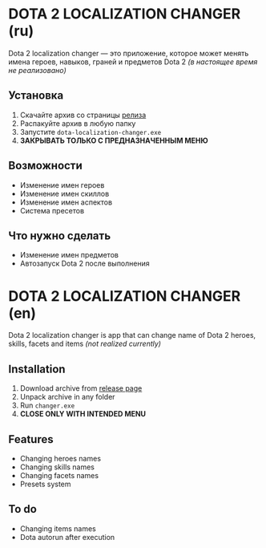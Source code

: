 # DOTA 2 LOCALIZATION CHANGER (ru)
Dota 2 localization changer — это приложение, которое может менять имена героев, навыков, граней и предметов Dota 2 *(в настоящее время не реализовано)*
## Установка
1. Скачайте архив со страницы [релиза](https://github.com/r41ngee/dota-lc-cli/releases/latest)
2. Распакуйте архив в любую папку
3. Запустите `dota-localization-changer.exe`
4. **ЗАКРЫВАТЬ ТОЛЬКО С ПРЕДНАЗНАЧЕННЫМ МЕНЮ**

## Возможности
- Изменение имен героев
- Изменение имен скиллов
- Изменение имен аспектов
- Система пресетов

## Что нужно сделать
- Изменение имен предметов
- Автозапуск Dota 2 после выполнения


# DOTA 2 LOCALIZATION CHANGER (en)
Dota 2 localization changer is app that can change name of Dota 2 heroes, skills, facets and items *(not realized currently)*
## Installation
1. Download archive from [release page](https://github.com/r41ngee/dota-lc-cli/releases/latest)
2. Unpack archive in any folder
3. Run `changer.exe`
4. **CLOSE ONLY WITH INTENDED MENU**

## Features
- Changing heroes names
- Changing skills names
- Changing facets names
- Presets system

## To do
- Changing items names
- Dota autorun after execution